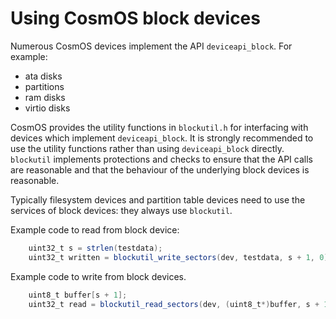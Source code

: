 
# Using CosmOS block devices

Numerous CosmOS devices implement the API `deviceapi_block`.   For example:

* ata disks
* partitions
* ram disks
* virtio disks

CosmOS provides the utility functions in `blockutil.h` for interfacing with devices which implement `deviceapi_block`.  It is strongly recommended to use the utility functions rather than using `deviceapi_block` directly.  `blockutil` implements protections and checks to ensure that the API calls are reasonable and that the behaviour of the underlying block devices is reasonable.

Typically filesystem devices and partition table devices need to use the services of block devices: they always use `blockutil`.

Example code to read from block device:

```java
    uint32_t s = strlen(testdata);
    uint32_t written = blockutil_write_sectors(dev, testdata, s + 1, 0);
````

Example code to write from block devices.

```java
    uint8_t buffer[s + 1];
    uint32_t read = blockutil_read_sectors(dev, (uint8_t*)buffer, s + 1, 0);
```

